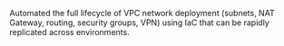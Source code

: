 Automated the full lifecycle of VPC network deployment (subnets, NAT Gateway, routing, security groups, VPN) using IaC that can be rapidly replicated across environments.

